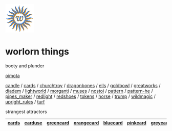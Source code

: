 ![wsun](assets/wsun.gif)

# worlorn things

booty and plunder

  [oimota](oimota.md) 

  [candle](candle.md)  /  [cards](cards.md)  /  [churchtroy](churchtroy.md)  /  [dragonbones](dragonbones.md)  /  [ells](ells.md)  /  [goldbowl](goldbowl.md)  /  [greatworks](greatworks.md)  /  [diadem](diadem.md)  /  [lightworld](lightworld.md)  /  [morganti](morganti.md)  /  [muses](muses.md)  /  [nostoi](nostoi.md)  /  [pattern](pattern.md)  /  [pattern-he](pattern-he.md)  /  [pipes_maker](pipes_maker.md)  /  [redlight](redlight.md)  /  [redshoes](redshoes.md)  /  [tokens](tokens.md)  /  [horse](horse.md)  /  [trump](trump.md)  /  [wildmagic](wildmagic.md)  /  [upright_rules](upright_rules.md)  /  [turf](turf.md)  

strangest attractors

|  [cards](cards.md)  |  [carduse](carduse.md)  |  [greencard](greencard.md)  |  [orangecard](orangecard.md)  |  [bluecard](bluecard.md)  |  [pinkcard](pinkcard.md)  |  [greycard](greycard.md)  |  [mintcard](mintcard.md)  |  [goldcard](goldcard.md)  |  [yellowcard](yellowcard.md)  | 
| ------------------- | ----------------------- | --------------------------- | ----------------------------- | ------------------------- | ------------------------- | ------------------------- | ------------------------- | ------------------------- | ----------------------------- | 

 